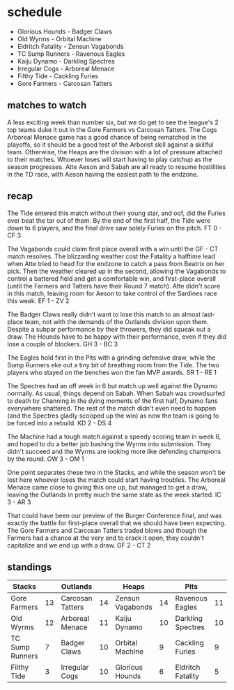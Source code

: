 # schedule

* Glorious Hounds - Badger Claws
* Old Wyrms - Orbital Machine
* Eldritch Fatality - Zensun Vagabonds
* TC Sump Runners - Ravenous Eagles  
* Kaiju Dynamo - Darkling Spectres
* Irregular Cogs - Arboreal Menace
* Filthy Tide - Cackling Furies
* Gore Farmers - Carcosan Tatters

## matches to watch

A less exciting week than number six, but we do get to see the league's 2 top teams duke it out in the Gore Farmers vs Carcosan Tatters. The Cogs Arboreal Menace game has a good chance of being rematched in the playoffs, so it should be a good test of the Arborist skill against a skillful team. Otherwise, the Heaps are the division with a lot of pressure attached to their matches. Whoever loses will start having to play catchup as the season progresses. Atte Aeson and Sabah are all ready to resume hostilities in the TD race, with Aeson having the easiest path to the endzone.

## recap

The Tide entered this match without their young star, and oof, did the Furies ever beat the tar out of them. By the end of the first half, the Tide were down to 6 players, and the final drive saw solely Furies on the pitch. FT 0 - CF 3

The Vagabonds could claim first place overall with a win until the GF - CT match resolves. The blizzarding weather cost the Fatality a halftime lead when Atte tried to head for the endzone to catch a pass from Beatrix on her pick. Then the weather cleared up in the second, allowing the Vagabonds to control a battered field and get a comfortable win, and first-place overall (until the Farmers and Tatters have their Round 7 match). Atte didn't score in this match, leaving room for Aeson to take control of the Sardines race this week. EF 1 - ZV 2

The Badger Claws really didn't want to lose this match to an almost last-place team, not with the demands of the Outlands division upon them. Despite a subpar performance by their throwers, they did squeak out a draw. The Hounds have to be happy with their performance, even if they did lose a couple of blockers. GH 3 - BC 3

The Eagles hold first in the Pits with a grinding defensive draw, while the Sump Runners eke out a tiny bit of breathing room from the Tide. The two players who stayed on the benches won the fan MVP awards. SR 1 - RE 1 

The Spectres had an off week in 6 but match up well against the Dynamo normally. As usual, things depend on Sabah. When Sabah was crowdsurfed to death by Channing in the dying moments of the first half, Dynamo fans everywhere shattered. The rest of the match didn't even need to happen (and the Spectres gladly scooped up the win) as now the team is going to be forced into a rebuild. KD 2 - DS 4 

The Machine had a tough match against a speedy scoring team in week 6, and hoped to do a better job bashing the Wyrms into submission. They didn't succeed and the Wyrms are looking more like defending champions by the round. OW 3 - OM 1

One point separates these two in the Stacks, and while the season won't be lost here whoever loses the match could start having troubles. The Arboreal Menace came close to giving this one up, but managed to get a draw, leaving the Outlands in pretty much the same state as the week started. IC 3 - AR 3 

That could have been our preview of the Burger Conference final, and was exactly the battle for first-place overall that we should have been expecting. The Gore Farmers and Carcosan Tatters traded blows and though the Farmers had a chance at the very end to crack it open, they couldn't capitalize and we end up with a draw. GF 2 - CT 2


## standings

| Stacks |  | Outlands |  | Heaps |  | Pits |  |
|-------|-----|--|--|------|------|--|--|
| Gore Farmers | 13 | Carcosan Tatters | 14 | Zensun Vagabonds | 14 | Ravenous Eagles | 11 |
| Old Wyrms | 12 | Arboreal Menace | 11 |  Kaiju Dynamo | 10 | Darkling Spectres | 10 |
| TC Sump Runners | 7 | Badger Claws | 10 | Orbital Machine | 9 | Cackling Furies | 9 |
| Filthy Tide | 3 | Irregular Cogs | 10 | Glorious Hounds | 6 | Eldritch Fatality | 5 |